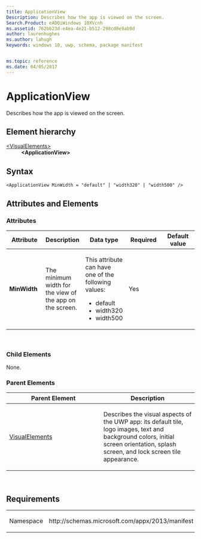 ```yaml
---
title: ApplicationView
Description: Describes how the app is viewed on the screen.
Search.Product: eADQiWindows 10XVcnh
ms.assetid: 762bb23d-e4ea-4e21-b512-298cd0e9ab9d
author: laurenhughes
ms.author: lahugh
keywords: windows 10, uwp, schema, package manifest


ms.topic: reference
ms.date: 04/05/2017
---
```


# ApplicationView

Describes how the app is viewed on the screen.

## Element hierarchy

<dl>
<dt><a href="element-visualelements.md">&lt;VisualElements&gt;</a></dt>
<dd><b>&lt;ApplicationView&gt;</b></dd>
</dl>

## Syntax

``` syntax
<ApplicationView MinWidth = "default" | "width320" | "width500" />
```

## Attributes and Elements


### Attributes

<table>
<colgroup>
<col width="20%" />
<col width="20%" />
<col width="20%" />
<col width="20%" />
<col width="20%" />
</colgroup>
<thead>
<tr class="header">
<th>Attribute</th>
<th>Description</th>
<th>Data type</th>
<th>Required</th>
<th>Default value</th>
</tr>
</thead>
<tbody>
<tr class="odd">
<td><strong>MinWidth</strong></td>
<td><p>The minimum width for the view of the app on the screen.</p></td>
<td><p>This attribute can have one of the following values:</p>
<ul>
<li>default</li>
<li>width320</li>
<li>width500</li>
</ul></td>
<td>Yes</td>
<td></td>
</tr>
</tbody>
</table>

 

### Child Elements

None.

### Parent Elements

<table>
<colgroup>
<col width="50%" />
<col width="50%" />
</colgroup>
<thead>
<tr class="header">
<th>Parent Element</th>
<th>Description</th>
</tr>
</thead>
<tbody>
<tr class="odd">
<td><a href="element-visualelements.md">VisualElements</a> </td>
<td><p>Describes the visual aspects of the UWP app: its default tile, logo images, text and background colors, initial screen orientation, splash screen, and lock screen tile appearance.</p></td>
</tr>
</tbody>
</table>

 

## Requirements

<table>
<colgroup>
<col width="50%" />
<col width="50%" />
</colgroup>
<tbody>
<tr class="odd">
<td><p>Namespace</p></td>
<td><p>http://schemas.microsoft.com/appx/2013/manifest</p></td>
</tr>
</tbody>
</table>

 

 



